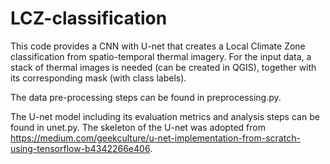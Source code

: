 # LCZ-classification

This code provides a CNN with U-net that creates a Local Climate Zone classification from spatio-temporal thermal imagery. For the input data, a stack of thermal images is needed (can be created in QGIS), together with its corresponding mask (with class labels).

The data pre-processing steps can be found in preprocessing.py.

The U-net model including its evaluation metrics and analysis steps can be found in unet.py. The skeleton of the U-net was adopted from https://medium.com/geekculture/u-net-implementation-from-scratch-using-tensorflow-b4342266e406.
